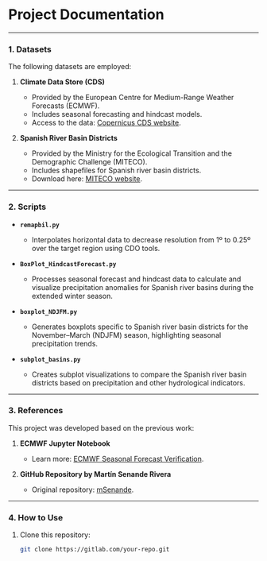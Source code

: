 # Project Documentation

---

### 1. Datasets

The following datasets are employed:

1. **Climate Data Store (CDS)**  
   - Provided by the European Centre for Medium-Range Weather Forecasts (ECMWF).  
   - Includes seasonal forecasting and hindcast models.  
   - Access to the data: [Copernicus CDS website](https://cds.climate.copernicus.eu/).

2. **Spanish River Basin Districts**  
   - Provided by the Ministry for the Ecological Transition and the Demographic Challenge (MITECO).  
   - Includes shapefiles for Spanish river basin districts.  
   - Download here: [MITECO website](https://www.miteco.gob.es/en/cartografia-y-sig/ide/descargas/agua/demarcaciones-hidrograficas-phc-2015-2021.html).

---

### 2. Scripts


- **`remapbil.py`**  
  - Interpolates horizontal data to decrease resolution from 1º to 0.25º over the target region using CDO tools.

- **`BoxPlot_HindcastForecast.py`**  
  - Processes seasonal forecast and hindcast data to calculate and visualize precipitation anomalies for Spanish river basins during the extended winter season.

- **`boxplot_NDJFM.py`**  
  - Generates boxplots specific to Spanish river basin districts for the November–March (NDJFM) season, highlighting seasonal precipitation trends.

- **`subplot_basins.py`**  
  - Creates subplot visualizations to compare the Spanish river basin districts based on precipitation and other hydrological indicators.

---

### 3. References

This project was developed based on the previous work:

1. **ECMWF Jupyter Notebook**  
   - Learn more: [ECMWF Seasonal Forecast Verification](https://ecmwf-projects.github.io/copernicus-training-c3s/sf-verification.html).

2. **GitHub Repository by Martín Senande Rivera**  
   - Original repository: [mSenande](https://github.com/mSenande/).

---

### 4. How to Use

1. Clone this repository:  
   ```bash
   git clone https://gitlab.com/your-repo.git
